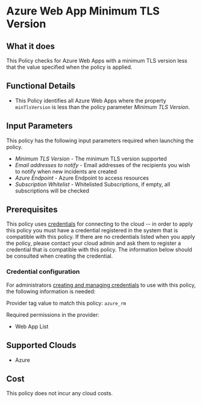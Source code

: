 # Azure Web App Minimum TLS Version

## What it does

This Policy checks for Azure Web Apps with a minimum TLS version less that the value specified when the policy is applied.

## Functional Details

- This Policy identifies all Azure Web Apps where the property `minTlsVersion` is less than the policy parameter *Minimum TLS Version*.

## Input Parameters

This policy has the following input parameters required when launching the policy.

- *Minimum TLS Version* - The minimum TLS version supported
- *Email addresses to notify* - Email addresses of the recipients you wish to notify when new incidents are created
- *Azure Endpoint* - Azure Endpoint to access resources
- *Subscription Whitelist* - Whitelisted Subscriptions, if empty, all subscriptions will be checked

## Prerequisites

This policy uses [credentials](https://docs.flexera.com/flexera/EN/Automation/ManagingCredentialsExternal.htm) for connecting to the cloud -- in order to apply this policy you must have a credential registered in the system that is compatible with this policy. If there are no credentials listed when you apply the policy, please contact your cloud admin and ask them to register a credential that is compatible with this policy. The information below should be consulted when creating the credential.

### Credential configuration

For administrators [creating and managing credentials](https://docs.flexera.com/flexera/EN/Automation/ManagingCredentialsExternal.htm) to use with this policy, the following information is needed:

Provider tag value to match this policy: `azure_rm`

Required permissions in the provider:

- Web App List

## Supported Clouds

- Azure

## Cost

This policy does not incur any cloud costs.
